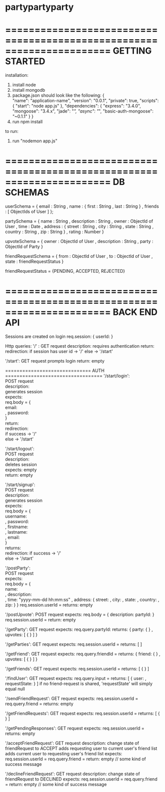 partypartyparty
===============

======================================================================
                           GETTING STARTED 
======================================================================

installation:
1. install node 
2. install mongodb
3. package.json should look like the following:
        {    
          "name": "application-name",
          "version": "0.0.1",
          "private": true,
          "scripts": {
            "start": "node app.js"
          },
          "dependencies": {
            "express": "3.4.0",
            "mongoose": "3.4.x",
            "jade": "*",
            "async": "*",
            "basic-auth-mongoose": "~0.1.1"
          }
        }
4. run npm install

to run:
1. run "nodemon app.js"

======================================================================
                            DB SCHEMAS
======================================================================
userSchema = {
    email   : String 
  , name    : {
                  first : String
                , last  : String
              }
  , friends : [ ObjectIds of User ]
};

partySchema = {
    name        : String
  , description : String
  , owner       : ObjectId of User
  , time        : Date
  , address     : {
                      street    : String
                    , city      : String
                    , state     : String
                    , country   : String
                    , zip       : String
                  }
  , rating      : Number
}

upvoteSchema = {
    owner       : ObjectId of User
  , description : String
  , party       : ObjectId of Party
}

friendRequestSchema = {
    from    : ObjectId of User
  , to      : ObjectId of User
  , state   : friendRequestStatus
}

friendRequestStatus = {PENDING, ACCEPTED, REJECTED}

======================================================================
                            BACK END API
======================================================================

Sessions are created on login
req.session:
{
    userId: <ObjectId from MongoDb>
}

Http queries:
'/' :
    GET request
    description:
        requires authentication
    return: 
        redirection:
            if session has user id -> '/'
            else -> '/start'

'/start':
    GET request
    prompts login
    return: empty

============================== AUTH ==================================
'/start/login':  
    POST request  
    description:  
        generates session  
    expects:  
        req.body = {  
            email: <string>  
          , password: <string>  
        }  
    return:   
        redirection:  
            if success -> '/'   
            else -> '/start'  

'/start/logout':  
    POST request  
    description:  
        deletes session  
    expects: empty  
    return: empty  

'/start/signup':  
    POST request  
    description:  
        generates session  
    expects:  
        req.body = {  
            username: <string>  
          , password: <string>  
          , firstname: <string>  
          , lastname: <string>  
          , email: <string>  
        }  
    returns:  
        redirection:
            if success -> '/'  
            else -> '/start'  
        
'/postParty':  
    POST request  
    expects:  
        req.body = {  
            name: <string>  
          , description: <string>  
          , time: "yyyy-mm-dd hh:mm:ss"
          , address: {
                street: <string>
              , city: <string>
              , state: <string>
              , country: <string>
              , zip: <string>
            }
        }
        req.session.userId = <userId>
    returns: empty

'/postUpvote':
    POST request
    expects:
        req.body = {
            description: <string>
            partyId: <string>
        }
        req.session.userId = <userId>
    return: empty

'/getParty':
    GET request
    expects:
        req.query.partyId: <string>
    returns: 
        {
            party: { <partySchema> }
          , upvotes: [ { <upvoteSchema> } ]
        }

'/getParties':
    GET request
    expects:
        req.session.userId = <userId>
    returns:
        [ <partySchema> ]

'/getFriend':
    GET request
    expects:
        req.query.friendId = <userId>
    returns:
        {
            friend: { <userSchema> }
          , upvotes: [ { <upvoteSchema> } ]
        }

'/getFriends':
    GET request
    expects:
        req.session.userId = <userId>
    returns:
        [ { <userSchema> } ]

'/findUser':
    GET request
    expects:
        req.query.input = <string>
    returns:
        [ { user: <userSchema>, requestState: <friendRequestSchema> } ]
        if no friend-request is shared, 'requestState' will simply equal null

'/sendFriendRequest':
    GET request
    expects:
        req.session.userId = <userId>
        req.query.friend = <userId>
    returns: empty

'/getFriendRequests':
    GET request
    expects:
        req.session.userId = <userId>
    returns: 
        [ { <userSchema> } ]

'/getPendingResponses': 
    GET request
    expects:
        req.session.userId = <userId>
    returns: empty

'/acceptFriendRequest':
    GET request
    description:
        change state of friendRequest to ACCEPT
        adds requesting user to current user's friend list
        adds current user to requesting user's friend list
    expects:
        req.session.userId = <userId>
        req.query.friend = <userId>
    return: empty // some kind of success message

'/declineFriendRequest':
    GET request
    description:
        change state of friendRequest to DECLINED
    expects:
        req.session.userId = <userId>
        req.query.friend = <userId>
    return: empty // some kind of success message

